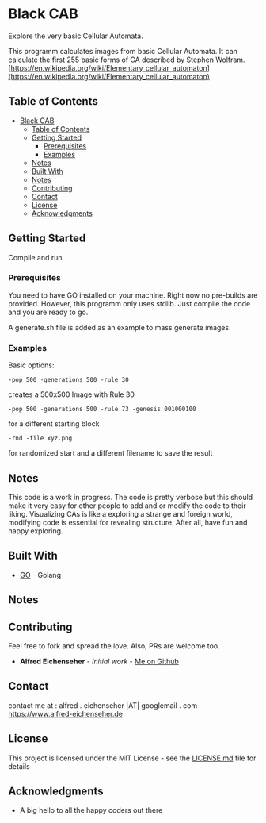 # Black CAB
Explore the very basic Cellular Automata.

This programm calculates images from basic Cellular Automata. It can calculate the first 255 basic forms of CA described by Stephen Wolfram. 
[https://en.wikipedia.org/wiki/Elementary_cellular_automaton](https://en.wikipedia.org/wiki/Elementary_cellular_automaton) 

## Table of Contents
- [Black CAB](#black-cab)
  * [Table of Contents](#table-of-contents)
  * [Getting Started](#getting-started)
    + [Prerequisites](#prerequisites)
    + [Examples](#examples)
  * [Notes](#notes)
  * [Built With](#built-with)
  * [Notes](#notes-1)
  * [Contributing](#contributing)
  * [Contact](#contact)
  * [License](#license)
  * [Acknowledgments](#acknowledgments)


## Getting Started
Compile and run. 

### Prerequisites

You need to have GO installed on your machine. Right now no pre-builds are provided. However, this programm only uses stdlib. Just compile the code and you are ready to go. 

A generate.sh file is added as an example to mass generate images. 

### Examples

Basic options:

```
-pop 500 -generations 500 -rule 30
```
creates a 500x500 Image with Rule 30
```
-pop 500 -generations 500 -rule 73 -genesis 001000100
```
for a different starting block

```
-rnd -file xyz.png
```
for randomized start and a different filename to save the result

## Notes
This code is a work in progress. The code is pretty verbose but this should make it very easy for other people to add and or modify the code to their liking. Visualizing CAs is like a exploring a strange and foreign world, modifying code is essential for revealing structure. After all, have fun and happy exploring.   

## Built With

* [GO](https://golang.org/) - Golang

## Notes



## Contributing

Feel free to fork and spread the love. Also, PRs are welcome too.

* **Alfred Eichenseher** - *Initial work* - [Me on Github](https://github.com/zweifuchs)

## Contact
contact me at :
alfred . eichenseher |AT| googlemail . com 
https://www.alfred-eichenseher.de

## License

This project is licensed under the MIT License - see the [LICENSE.md](LICENSE.md) file for details

## Acknowledgments

* A big hello to all the happy coders out there